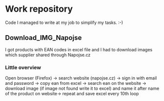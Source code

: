 # Work repository
Code I managed to write at my job to simplify my tasks. :-)
## Download_IMG_Napojse

I got products with EAN codes in excel file and I had to download images which supplier shared through Napojse.cz
### Little overview
Open browser (Firefox) -> search website (napojse.cz) -> sign in with email and password -> copy ean from excel -> search ean on the website -> download image (if image not found write it to excel) and name it after name of the product on website-> repeat and save excel every 10th loop
